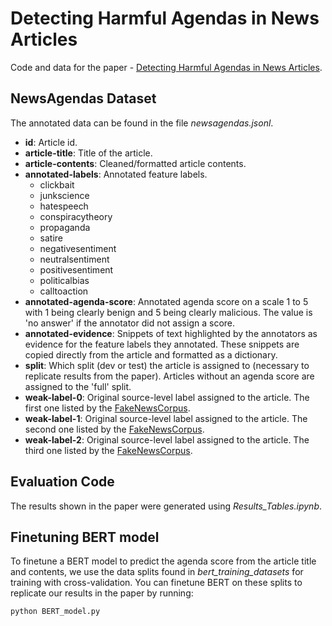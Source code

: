 # Detecting Harmful Agendas in News Articles
Code and data for the paper - [Detecting Harmful Agendas in News Articles](https://arxiv.org/abs/2302.00102).

## NewsAgendas Dataset
The annotated data can be found in the file *newsagendas.jsonl*.
- **id**: Article id.
- **article-title**: Title of the article.
- **article-contents**: Cleaned/formatted article contents.
- **annotated-labels**: Annotated feature labels.
  - clickbait
  - junkscience
  - hatespeech
  - conspiracytheory
  - propaganda
  - satire
  - negativesentiment
  - neutralsentiment
  - positivesentiment
  - politicalbias
  - calltoaction
- **annotated-agenda-score**: Annotated agenda score on a scale 1 to 5 with 1 being clearly benign and 5 being clearly malicious. The value is \'no answer\' if the annotator did not assign a score.
- **annotated-evidence**: Snippets of text highlighted by the annotators as evidence for the feature labels they annotated. These snippets are copied directly from the article and formatted as a dictionary.
- **split**: Which split (dev or test) the article is assigned to (necessary to replicate results from the paper). Articles without an agenda score are assigned to the 'full' split.
- **weak-label-0**: Original source-level label assigned to the article. The first one listed by the [FakeNewsCorpus](https://github.com/several27/FakeNewsCorpus).
- **weak-label-1**: Original source-level label assigned to the article. The second one listed by the [FakeNewsCorpus](https://github.com/several27/FakeNewsCorpus).
- **weak-label-2**: Original source-level label assigned to the article. The third one listed by the [FakeNewsCorpus](https://github.com/several27/FakeNewsCorpus).

## Evaluation Code
The results shown in the paper were generated using *Results_Tables.ipynb*.

## Finetuning BERT model
To finetune a BERT model to predict the agenda score from the article title and contents, we use the data splits found in *bert_training_datasets* for training with cross-validation. You can finetune BERT on these splits to replicate our results in the paper by running:
```
python BERT_model.py
```
